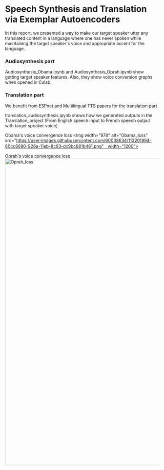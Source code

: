 # Speech Synthesis and Translation via Exemplar Autoencoders
In this report, we presented a way to make our target speaker utter any translated content in a language where one has never spoken while maintaining the target speaker's voice and appropriate accent for the language.

### Audiosynthesis part
Audiosynthesis_Obama.ipynb and Audiosynthesis_Oprah.ipynb show getting target speaker features. Also, they show voice conversion graphs when opened in Colab.

### Translation part
We benefit from ESPnet and Multilingual TTS papers for the translation part

translation_audiosynthesis.ipynb shows how we generated outputs in the Translation_project (From English speech input to French speech output with target speaker voice)

Obama's voice convergence loss
<img width="978" alt="Obama_loss" src="https://user-images.githubusercontent.com/60038634/113201994-80cc6680-926a-11eb-8c93-dc9bc881b481.png"　width="1200">

Oprah's voice convergence loss
<img width="1002" alt="Oprah_loss" src="https://user-images.githubusercontent.com/60038634/113202034-8de95580-926a-11eb-8bd3-ede26ceb4538.png" width="1200">

